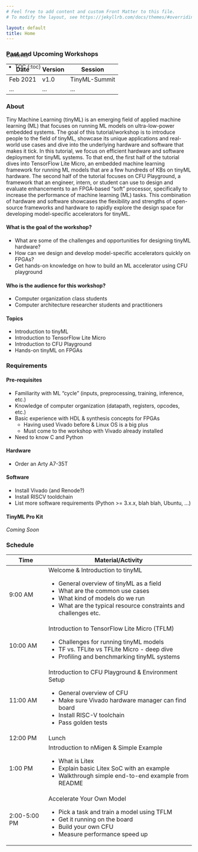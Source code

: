 ```yaml
---
# Feel free to add content and custom Front Matter to this file.
# To modify the layout, see https://jekyllrb.com/docs/themes/#overriding-theme-defaults

layout: default
title: Home
---
```


<!-- <h1> CFU-Playground: Build Your Own Custom TinyML Processor </h1>

A full-stack workshop for accelerating TinyML<br>
*FCCM May 18, 2022*

<div style="display:inline-block;">
  <a style="text-decoration:none" href="https://www.seas.harvard.edu/">
    <img src="{{ '/assets/logos/seas.svg' | relative_url }}" alt="Harvard SEAS" style="height: 2.5rem">
  </a>
</div>
<div style="display:inline-block;">
  <a style="text-decoration:none" href="https://cfu-playground.readthedocs.io/en/latest/">
    <img src="{{ '/assets/logos/google.svg' | relative_url }}" alt="Google" style="height: 2.5rem">
  </a>
</div> -->

<div id="toc_container" style="position: absolute" markdown="1">
<p class="toc_title">Contents</p>

- TOC
{:toc}
</div>

<!-- <div>
{% for event in site.event_pages %}
	<p>{{ event.title }}</p>
{% endfor %}
</div>
 -->

### Past and Upcoming Workshops

| Date | Version | Session |
|------|---------|---------|
| Feb 2021 | v1.0 | TinyML-Summit |
| ... | ... | ... |


### About

Tiny Machine Learning (tinyML) is an emerging field of applied machine learning (ML) that focuses on running ML models on ultra-low-power embedded systems. The goal of this tutorial/workshop is to introduce people to the field of tinyML, showcase its unique applications and real-world use cases and dive into the underlying hardware and software that makes it tick. In this tutorial, we focus on efficient hardware and software deployment for tinyML systems. To that end, the first half of the tutorial dives into TensorFlow Lite Micro, an embedded machine learning framework for running ML models that are a few hundreds of KBs on tinyML hardware. The second half of the tutorial focuses on CFU Playground, a framework that an engineer, intern, or student can use to design and evaluate enhancements to an FPGA-based “soft” processor, specifically to increase the performance of machine learning (ML) tasks. This combination of hardware and software showcases the flexibility and strengths of open-source frameworks and hardware to rapidly explore the design space for developing model-specific accelerators for tinyML.

#### What is the goal of the workshop?
- What are some of the challenges and opportunities for designing tinyML hardware?
- How can we design and develop model-specific accelerators quickly on FPGAs?
- Get hands-on knowledge on how to build an ML accelerator using CFU playground

#### Who is the audience for this workshop?
- Computer organization class students
- Computer architecture researcher students and practitioners

#### Topics
- Introduction to tinyML
- Introduction to TensorFlow Lite Micro
- Introduction to CFU Playground
- Hands-on tinyML on FPGAs

### Requirements
#### Pre-requisites
- Familiarity with ML “cycle” (inputs, preprocessing, training, inference, etc.)
- Knowledge of computer organization (datapath, registers, opcodes, etc.)
- Basic experience with HDL & synthesis concepts for FPGAs
  - Having used Vivado before & Linux OS is a big plus
  - Must come to the workshop with Vivado already installed
- Need to know C and Python

#### Hardware
- Order an Arty A7-35T

#### Software
- Install Vivado (and Renode?)
- Install RISCV tooldchain
- List more software requirements (Python >= 3.x.x, blah blah, Ubuntu, ...)

#### TinyML Pro Kit
*Coming Soon*

### Schedule
<div>
<table>
<thead>
  <tr>
    <th>Time</th>
    <th>Material/Activity</th>
  </tr>
</thead>
<tbody>
  <tr>
    <td>9:00 AM</td>
    <td>Welcome &amp; Introduction to tinyML
    	<ul>
    	<li>General overview of tinyML as a field</li>
    	<li>What are the common use cases</li>
    	<li>What kind of models do we run</li>
    	<li>What are the typical resource constraints and challenges etc.</li>
    	</ul>
    </td>
  </tr>
  <tr>
    <td>10:00 AM</td>
    <td>Introduction to TensorFlow Lite Micro (TFLM)
    	<ul>
    		<li>Challenges for running tinyML models</li>
			<li>TF vs. TFLite vs TFLite Micro - deep dive</li>
			<li>Profiling and benchmarking tinyML systems</li>
    	</ul>
	</td>
  </tr>
  <tr>
    <td>11:00 AM</td>
    <td>Introduction to CFU Playground &amp; Environment Setup
    	<ul>
    		<li>General overview of CFU</li>
			<li>Make sure Vivado hardware manager can find board</li>
			<li>Install RISC-V toolchain</li>
			<li>Pass golden tests</li>
    	</ul>
	</td>
  </tr>
  <tr>
    <td>12:00 PM</td>
    <td>Lunch</td>
  </tr>
  <tr>
    <td>1:00 PM</td>
    <td>Introduction to nMigen & Simple Example
		<ul>
			<li>What is Litex</li>
			<li>Explain basic Litex SoC with an example</li>
			<li>Walkthrough simple end-to-end example from README</li>
		</ul>
	</td>
  </tr>
  <tr>
    <td>2:00-5:00 PM</td>
    <td>Accelerate Your Own Model
    	<ul>
			<li>Pick a task and train a model using TFLM</li>
			<li>Get it running on the board</li>
			<li>Build your own CFU</li>
			<li>Measure performance speed up</li>
    	</ul>
    </td>
  </tr>
</tbody>
</table>
</div>
